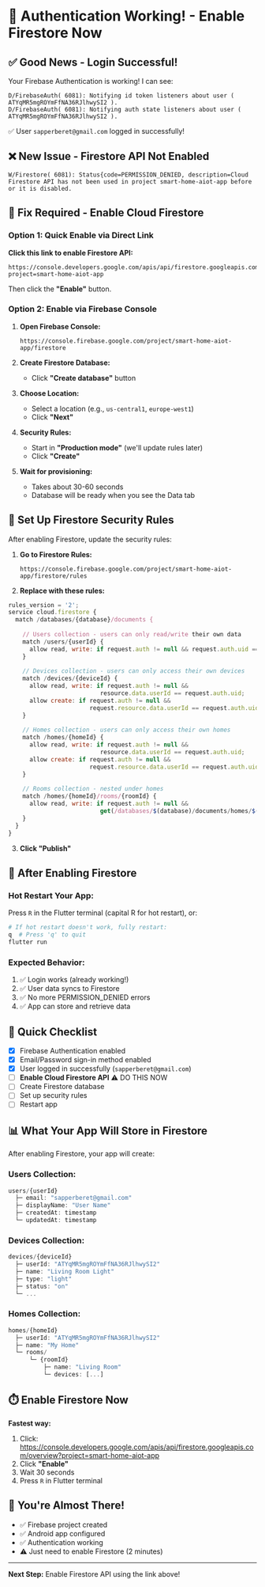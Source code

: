 # 🎉 Authentication Working! - Enable Firestore Now

## ✅ Good News - Login Successful!

Your Firebase Authentication is working! I can see:
```
D/FirebaseAuth( 6081): Notifying id token listeners about user ( ATYqMR5mgROYmFfNA36RJlhwySI2 ).
D/FirebaseAuth( 6081): Notifying auth state listeners about user ( ATYqMR5mgROYmFfNA36RJlhwySI2 ).
```

✅ User `sapperberet@gmail.com` logged in successfully!

## ❌ New Issue - Firestore API Not Enabled

```
W/Firestore( 6081): Status{code=PERMISSION_DENIED, description=Cloud Firestore API has not been used in project smart-home-aiot-app before or it is disabled.
```

## 🔧 Fix Required - Enable Cloud Firestore

### Option 1: Quick Enable via Direct Link

**Click this link to enable Firestore API:**
```
https://console.developers.google.com/apis/api/firestore.googleapis.com/overview?project=smart-home-aiot-app
```

Then click the **"Enable"** button.

### Option 2: Enable via Firebase Console

1. **Open Firebase Console:**
   ```
   https://console.firebase.google.com/project/smart-home-aiot-app/firestore
   ```

2. **Create Firestore Database:**
   - Click **"Create database"** button
   
3. **Choose Location:**
   - Select a location (e.g., `us-central1`, `europe-west1`)
   - Click **"Next"**

4. **Security Rules:**
   - Start in **"Production mode"** (we'll update rules later)
   - Click **"Create"**

5. **Wait for provisioning:**
   - Takes about 30-60 seconds
   - Database will be ready when you see the Data tab

## 📝 Set Up Firestore Security Rules

After enabling Firestore, update the security rules:

1. **Go to Firestore Rules:**
   ```
   https://console.firebase.google.com/project/smart-home-aiot-app/firestore/rules
   ```

2. **Replace with these rules:**

```javascript
rules_version = '2';
service cloud.firestore {
  match /databases/{database}/documents {
    
    // Users collection - users can only read/write their own data
    match /users/{userId} {
      allow read, write: if request.auth != null && request.auth.uid == userId;
    }
    
    // Devices collection - users can only access their own devices
    match /devices/{deviceId} {
      allow read, write: if request.auth != null && 
                          resource.data.userId == request.auth.uid;
      allow create: if request.auth != null && 
                       request.resource.data.userId == request.auth.uid;
    }
    
    // Homes collection - users can only access their own homes
    match /homes/{homeId} {
      allow read, write: if request.auth != null && 
                          resource.data.userId == request.auth.uid;
      allow create: if request.auth != null && 
                       request.resource.data.userId == request.auth.uid;
    }
    
    // Rooms collection - nested under homes
    match /homes/{homeId}/rooms/{roomId} {
      allow read, write: if request.auth != null && 
                          get(/databases/$(database)/documents/homes/$(homeId)).data.userId == request.auth.uid;
    }
  }
}
```

3. **Click "Publish"**

## 🚀 After Enabling Firestore

### Hot Restart Your App:

Press `R` in the Flutter terminal (capital R for hot restart), or:

```powershell
# If hot restart doesn't work, fully restart:
q  # Press 'q' to quit
flutter run
```

### Expected Behavior:

1. ✅ Login works (already working!)
2. ✅ User data syncs to Firestore
3. ✅ No more PERMISSION_DENIED errors
4. ✅ App can store and retrieve data

## 🎯 Quick Checklist

- [x] Firebase Authentication enabled
- [x] Email/Password sign-in method enabled
- [x] User logged in successfully (`sapperberet@gmail.com`)
- [ ] **Enable Cloud Firestore API** ⚠️ DO THIS NOW
- [ ] Create Firestore database
- [ ] Set up security rules
- [ ] Restart app

## 📊 What Your App Will Store in Firestore

After enabling Firestore, your app will create:

### Users Collection:
```javascript
users/{userId}
  ├─ email: "sapperberet@gmail.com"
  ├─ displayName: "User Name"
  ├─ createdAt: timestamp
  └─ updatedAt: timestamp
```

### Devices Collection:
```javascript
devices/{deviceId}
  ├─ userId: "ATYqMR5mgROYmFfNA36RJlhwySI2"
  ├─ name: "Living Room Light"
  ├─ type: "light"
  ├─ status: "on"
  └─ ...
```

### Homes Collection:
```javascript
homes/{homeId}
  ├─ userId: "ATYqMR5mgROYmFfNA36RJlhwySI2"
  ├─ name: "My Home"
  └─ rooms/
      └─ {roomId}
          ├─ name: "Living Room"
          └─ devices: [...]
```

## ⏱️ Enable Firestore Now

**Fastest way:**

1. Click: https://console.developers.google.com/apis/api/firestore.googleapis.com/overview?project=smart-home-aiot-app
2. Click **"Enable"**
3. Wait 30 seconds
4. Press `R` in Flutter terminal

## 🎉 You're Almost There!

- ✅ Firebase project created
- ✅ Android app configured
- ✅ Authentication working
- ⚠️ Just need to enable Firestore (2 minutes)

---

**Next Step:** Enable Firestore API using the link above!
